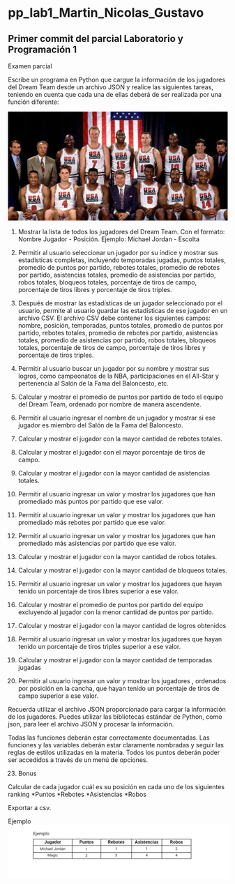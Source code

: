 # pp_lab1_Martin_Nicolas_Gustavo
## Primer commit del parcial Laboratorio y Programación 1
Examen parcial 

Escribe un programa en Python que cargue la información de los jugadores del Dream Team desde un archivo JSON y realice las siguientes tareas, teniendo en cuenta que cada una de ellas deberá de ser realizada por una función diferente:

![DREAMTEAM](DREAM_TEAM.png)

1) Mostrar la lista de todos los jugadores del Dream Team. Con el formato:
Nombre Jugador - Posición. Ejemplo:
Michael Jordan - Escolta

2) Permitir al usuario seleccionar un jugador por su índice y mostrar sus estadísticas completas, incluyendo temporadas jugadas, puntos totales, promedio de puntos por partido, rebotes totales, promedio de rebotes por partido, asistencias totales, promedio de asistencias por partido, robos totales, bloqueos totales, porcentaje de tiros de campo, porcentaje de tiros libres y porcentaje de tiros triples.

3) Después de mostrar las estadísticas de un jugador seleccionado por el usuario, permite al usuario guardar las estadísticas de ese jugador en un archivo CSV. El archivo CSV debe contener los siguientes campos: nombre, posición, temporadas, puntos totales, promedio de puntos por partido, rebotes totales, promedio de rebotes por partido, asistencias totales, promedio de asistencias por partido, robos totales, bloqueos totales, porcentaje de tiros de campo, porcentaje de tiros libres y porcentaje de tiros triples.

4) Permitir al usuario buscar un jugador por su nombre y mostrar sus logros, como campeonatos de la NBA, participaciones en el All-Star y pertenencia al Salón de la Fama del Baloncesto, etc.

5) Calcular y mostrar el promedio de puntos por partido de todo el equipo del Dream Team, ordenado por nombre de manera ascendente. 

6) Permitir al usuario ingresar el nombre de un jugador y mostrar si ese jugador es miembro del Salón de la Fama del Baloncesto.

7) Calcular y mostrar el jugador con la mayor cantidad de rebotes totales.

8) Calcular y mostrar el jugador con el mayor porcentaje de tiros de campo.

9) Calcular y mostrar el jugador con la mayor cantidad de asistencias totales.

10) Permitir al usuario ingresar un valor y mostrar los jugadores que han promediado más puntos por partido que ese valor.

11) Permitir al usuario ingresar un valor y mostrar los jugadores que han promediado más rebotes por partido que ese valor.

12) Permitir al usuario ingresar un valor y mostrar los jugadores que han promediado más asistencias por partido que ese valor.

13) Calcular y mostrar el jugador con la mayor cantidad de robos totales.

14) Calcular y mostrar el jugador con la mayor cantidad de bloqueos totales.

15) Permitir al usuario ingresar un valor y mostrar los jugadores que hayan tenido un porcentaje de tiros libres superior a ese valor.

16) Calcular y mostrar el promedio de puntos por partido del equipo excluyendo al jugador con la menor cantidad de puntos por partido.

17) Calcular y mostrar el jugador con la mayor cantidad de logros obtenidos

18) Permitir al usuario ingresar un valor y mostrar los jugadores que hayan tenido un porcentaje de tiros triples superior a ese valor.

19) Calcular y mostrar el jugador con la mayor cantidad de temporadas jugadas

20) Permitir al usuario ingresar un valor y mostrar los jugadores , ordenados por posición en la cancha, que hayan tenido un porcentaje de tiros de campo superior a ese valor.

Recuerda utilizar el archivo JSON proporcionado para cargar la información de los jugadores. Puedes utilizar las bibliotecas estándar de Python, como json, para leer el archivo JSON y procesar la información.

Todas las funciones deberán estar correctamente documentadas. 
Las funciones y las variables deberán estar claramente nombradas y seguir las reglas de estilos utilizadas en la materia. 
Todos los puntos deberán poder ser accedidos a través de un menú de opciones.








23) Bonus 

Calcular de cada jugador cuál es su posición en cada uno de los siguientes ranking
  *Puntos 
  *Rebotes 
  *Asistencias 
  *Robos

Exportar a csv.

Ejemplo
![EJEMPLO](Example.png)


